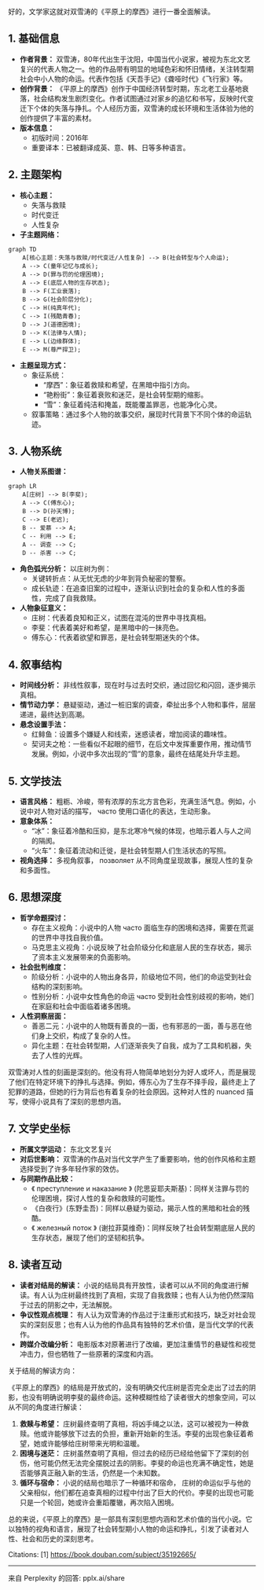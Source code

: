 好的，文学家这就对双雪涛的《平原上的摩西》进行一番全面解读。

## 1. 基础信息

*   **作者背景：** 双雪涛，80年代出生于沈阳，中国当代小说家，被视为东北文艺复兴的代表人物之一。他的作品带有明显的地域色彩和怀旧情绪，关注转型期社会中小人物的命运。代表作包括《天吾手记》《聋哑时代》《飞行家》等。
*   **创作背景：** 《平原上的摩西》创作于中国经济转型时期，东北老工业基地衰落，社会结构发生剧烈变化。作者试图通过对家乡的追忆和书写，反映时代变迁下个体的失落与挣扎。个人经历方面，双雪涛的成长环境和生活体验为他的创作提供了丰富的素材。
*   **版本信息：**
    *   初版时间：2016年
    *   重要译本：已被翻译成英、意、韩、日等多种语言。

## 2. 主题架构

*   **核心主题：**
    *   失落与救赎
    *   时代变迁
    *   人性复杂
*   **子主题网络：**

```mermaid
graph TD
    A[核心主题：失落与救赎/时代变迁/人性复杂] --> B(社会转型与个人命运);
    A --> C(童年记忆与成长);
    A --> D(罪与罚的伦理困境);
    A --> E(底层人物的生存状态);
    B --> F(工业衰落);
    B --> G(社会阶层分化);
    C --> H(纯真年代);
    C --> I(残酷青春);
    D --> J(道德困境);
    D --> K(法律与人情);
    E --> L(边缘群体);
    E --> M(尊严捍卫);
```

*   **主题呈现方式：**
    *   象征系统：
        *   “摩西”：象征着救赎和希望，在黑暗中指引方向。
        *   “艳粉街”：象征着衰败和迷茫，是社会转型期的缩影。
        *   “雪”：象征着纯洁和掩盖，既能覆盖罪恶，也能净化心灵。
    *   叙事策略：通过多个人物的故事交织，展现时代背景下不同个体的命运轨迹。

## 3. 人物系统

*   **人物关系图谱：**

```mermaid
graph LR
    A[庄树] --> B(李斐);
    A --> C(傅东心);
    B --> D(孙天博);
    C --> E(老迟);
    B -- 爱慕 --> A;
    C -- 利用 --> E;
    A -- 调查 --> C;
    D -- 杀害 --> C;
```

*   **角色弧光分析：** 以庄树为例：
    *   关键转折点：从无忧无虑的少年到背负秘密的警察。
    *   成长轨迹：在追查旧案的过程中，逐渐认识到社会的复杂和人性的多面性，完成了自我救赎。
*   **人物象征意义：**
    *   庄树：代表着良知和正义，试图在混沌的世界中寻找真相。
    *   李斐：代表着美好和希望，是黑暗中的一抹亮色。
    *   傅东心：代表着欲望和罪恶，是社会转型期迷失的个体。

## 4. 叙事结构

*   **时间线分析：** 非线性叙事，现在时与过去时交织，通过回忆和闪回，逐步揭示真相。
*   **情节动力学：** 悬疑驱动，通过一桩旧案的调查，牵扯出多个人物和事件，层层递进，最终达到高潮。
*   **悬念设置手法：**
    *   红鲱鱼：设置多个嫌疑人和线索，迷惑读者，增加阅读的趣味性。
    *   契诃夫之枪：一些看似不起眼的细节，在后文中发挥重要作用，推动情节发展。例如，小说中多次出现的“雪”的意象，最终在结尾处升华主题。

## 5. 文学技法

*   **语言风格：** 粗粝、冷峻，带有浓厚的东北方言色彩，充满生活气息。例如，小说中对人物对话的描写， часто 使用口语化的表达，生动形象。
*   **意象体系：**
    *   “冰”：象征着冷酷和压抑，是东北寒冷气候的体现，也暗示着人与人之间的隔阂。
    *   “火车”：象征着流动和迁徙，是社会转型期人们生活状态的写照。
*   **视角选择：** 多视角叙事， позволяет 从不同角度呈现故事，展现人性的复杂和多面性。

## 6. 思想深度

*   **哲学命题探讨：**
    *   存在主义视角：小说中的人物 часто 面临生存的困境和选择，需要在荒诞的世界中寻找自我价值。
    *   马克思主义视角：小说反映了社会阶级分化和底层人民的生存状态，揭示了资本主义发展带来的负面影响。
*   **社会批判维度：**
    *   阶级分析：小说中的人物出身各异，阶级地位不同，他们的命运受到社会结构的深刻影响。
    *   性别分析：小说中女性角色的命运 часто 受到社会性别歧视的影响，她们在家庭和社会中面临着诸多困境。
*   **人性洞察层面：**
    *   善恶二元：小说中的人物既有善良的一面，也有邪恶的一面，善与恶在他们身上交织，构成了复杂的人性。
    *   异化主题：在社会转型期，人们逐渐丧失了自我，成为了工具和机器，失去了人性的光辉。

双雪涛对人性的刻画是深刻的。他没有将人物简单地划分为好人或坏人，而是展现了他们在特定环境下的挣扎与选择。例如，傅东心为了生存不择手段，最终走上了犯罪的道路，但她的行为背后也有着复杂的社会原因。这种对人性的 nuanced 描写，使得小说具有了深刻的思想内涵。

## 7. 文学史坐标

*   **所属文学运动：** 东北文艺复兴
*   **对后世影响：** 双雪涛的作品对当代文学产生了重要影响，他的创作风格和主题选择受到了许多年轻作家的效仿。
*   **与同期作品比较：**
    *   《 преступление и наказание 》 (陀思妥耶夫斯基)：同样关注罪与罚的伦理困境，探讨人性的复杂和救赎的可能性。
    *   《白夜行》(东野圭吾)：同样以悬疑为驱动，揭示人性的黑暗和社会的残酷。
    *   《 железный поток 》 (谢拉菲莫维奇)：同样反映了社会转型期底层人民的生存状态，展现了他们的坚韧和抗争。

## 8. 读者互动

*   **读者对结局的解读：** 小说的结局具有开放性，读者可以从不同的角度进行解读。有人认为庄树最终找到了真相，实现了自我救赎；也有人认为他仍然深陷于过去的阴影之中，无法解脱。
*   **争议性观点梳理：** 有人认为双雪涛的作品过于注重形式和技巧，缺乏对社会现实的深刻反思；也有人认为他的作品具有独特的艺术价值，是当代文学的代表作。
*   **跨媒介改编分析：** 电影版本对原著进行了改编，更加注重情节的悬疑性和视觉冲击力，但也牺牲了一些原著的深度和内涵。

关于结局的解读方向：

《平原上的摩西》的结局是开放式的，没有明确交代庄树是否完全走出了过去的阴影，也没有明确说明李斐的最终命运。这种模糊性给了读者很大的想象空间，可以从不同的角度进行解读：

1.  **救赎与希望：** 庄树最终查明了真相，将凶手绳之以法，这可以被视为一种救赎。他或许能够放下过去的负担，重新开始新的生活。李斐的出现也象征着希望，她或许能够给庄树带来光明和温暖。
2.  **困境与迷茫：** 庄树虽然查明了真相，但过去的经历已经给他留下了深刻的创伤，他可能仍然无法完全摆脱过去的阴影。李斐的命运也充满不确定性，她是否能够真正融入新的生活，仍然是一个未知数。
3.  **循环与宿命：** 小说的结局也暗示了一种循环和宿命， 庄树的命运似乎与他的父亲相似，他们都在追查真相的过程中付出了巨大的代价。李斐的出现也可能只是一个轮回，她或许会重蹈覆辙，再次陷入困境。

总的来说，《平原上的摩西》是一部具有深刻思想内涵和艺术价值的当代小说。它以独特的视角和语言，展现了社会转型期小人物的命运和挣扎，引发了读者对人性、社会和历史的深刻思考。

Citations:
[1] https://book.douban.com/subject/35192665/

---
来自 Perplexity 的回答: pplx.ai/share